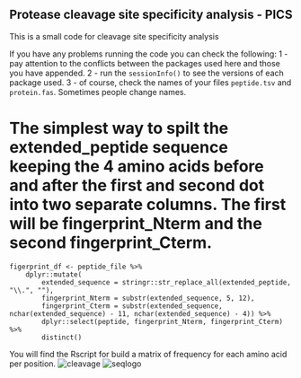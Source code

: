 ## Protease cleavage site specificity analysis - PICS
This is a small code for cleavage site specificity analysis

If you have any problems running the code you can check the following:
1 - pay attention to the conflicts between the packages used here and those you have appended.
2 - run the `sessionInfo()` to see the versions of each package used.
3 - of course, check the names of your files `peptide.tsv` and `protein.fas`. Sometimes people change names.

# The simplest way to spilt the extended_peptide sequence keeping the 4 amino acids before and after the first and second dot into two separate columns. The first will be fingerprint_Nterm and the second fingerprint_Cterm.
```
figerprint_df <- peptide_file %>%
    dplyr::mutate(
        extended_sequence = stringr::str_replace_all(extended_peptide, "\\.", ""),
        fingerprint_Nterm = substr(extended_sequence, 5, 12),
        fingerprint_Cterm = substr(extended_sequence, nchar(extended_sequence) - 11, nchar(extended_sequence) - 4)) %>%
        dplyr::select(peptide, fingerprint_Nterm, fingerprint_Cterm) %>%
        distinct()
```

You will find the Rscript for build a matrix of frequency for each amino acid per position.
![cleavage](https://github.com/41ison/Cleavage-site-specificity-analysis/assets/108031197/8b08e17d-29b1-4051-83c4-39c9e97cb7ce)
![seqlogo](https://github.com/41ison/Cleavage-site-specificity-analysis/assets/108031197/0832882a-a29f-41bc-a140-0ce9ee83d11c)
